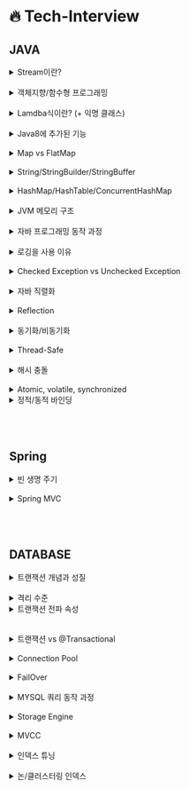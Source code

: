 # 🔥 Tech-Interview

## JAVA

<details>
<summary>Stream이란?</summary>

<br>

- 선언형 방식으로 컬렉션의 데이터를 조작하는 API
- 외부 반복을 통해 작업하는 컬렉션과 달리 내부 반복을 통해 작업 수행
- 스트림은 재사용이 가능한 컬렉션과 달리 한번만 사용 (=불변)
- 지연 연산을 통해 성능 최적화

---

</div>
</details>

<br>


<details>
<summary>객체지향/함수형 프로그래밍</summary>

<br>

- 함수형 프로그래밍
  - 함수의 인자를 통해 불변값을 돌려주는 프로그래밍
- 객체지향형 프로그래밍
  - 상태와 행위를 가진 객체를 만들고 객체간 상호작용을 통해 로직을 구성하는 프로그래밍

---

</div>
</details>

<br>


<details>
<summary>Lamdba식이란? (+ 익명 클래스) </summary>

<br>

- 함수를 변수처럼 사용하는 것.
- 익명 클래스 메서드를 단순화하여 클래스를 생성하지 않는다.
  - 익명 클래스 : 클래스 정의와 동시에 객체를 생성하는 클래스
    ```java
    Pomo pomo = new Pomo() {
        public int age = 100;

        @Override
        public int getAge() {
            return this.age;
        }
    }
    ```
- 매개변수에 대한 타입은 런타임시 자동으로 인식되어 생략 가능

---

</div>
</details>

<br>

<details>
<summary>Java8에 추가된 기능</summary>

<br>

- 함수형 프로그래밍을 지원 (stream, lambda)
- LocalDate, LocalDateTime 클래스 
- 인터페이스의 default 메서드
- Optional

---

</div>
</details>

<br>

<details>
<summary>Map vs FlatMap</summary>

<br>

- map : 단일 스트림 안의 요소를 원한느 특정 형태로 변환 시켜주는 중간 연산 메서드
- flatmap : 요소가 리스트일 때 각 리스트의 모든 원소를 특정 형태로 변환하고 단일 원소 스트림으로 반환시켜주는 중간 메서드

---

</div>
</details>

<br>

<details>
<summary>String/StringBuilder/StringBuffer</summary>

<br>

| String | StringBuffer | StringBuilder |
|---|---|---|
|불변|가변|가변|
| - | 많은 문자열 연산 시 효율적 | 많은 문자열 연산시 효율적|
| - | equals 메서드 오버라이딩 X | StringBuffer - 스레드 동기화 기능 |

- 스레드 동기화를 뺀 StringBuilder의 성능이 더 빠르다.

---

</div>
</details>

<br>

<details>
<summary>HashMap/HashTable/ConcurrentHashMap</summary>

<br>

- Map 인터페이스로 구현한 구현체로 key:value 구조를 가진다.

<br>

**Thread-Safe**

| HashMap | HashTable | ConcurrentHashMap |
|---|---|---|
| `synchronized` 키워드가 없어 thread-safe X | `synchronized` 키워드가 있어 thread-safe O | `synchronized` 키워드가 없지만 thread-safe O |
| null 허용 | null 허용 X | null 허용 X |


- 찾고자 하는 버킷 접근 시 모든 버킷을 잠그는 HashTable과 달리 ConcurrentHashMap은 해당 해시 버킷만을 잠금


---

</div>
</details>

<br>

<details>
<summary>JVM 메모리 구조</summary>

<br>

- JVM 내에 있는 클래스 로더가 런타임 데이터 영역로 바이트 코드 파일 적재

**Runtime Data Aread**

| method(static 영역) | Heap | Stack | PC(Program counter ) | native method stack |
|:--:|:--:|:--:|:--:|:--:|
| 클래스 수준 정보, static 데이터 | GC 대상이 되는 new를 통해 생성되는 객체와 배열 저장 | 메서드 스택 프레임 생성 영역 | native가 붙어있고, c/c++로 돌아가는 콜 스택 |
| 스레드 공유 자원 O | 스레드 공유 자원 O | 스레드 공유 자원 X | - | JNI를 호출해 메서드 실행 |

- JIT 컴파일러 : 바이트 코드 전체 -> 컴파일 -> 바이너리 코드, 인터프리팅 하지 않고 바이너리 코드 실행

---

</div>
</details>

<br>

<details>
<summary>자바 프로그래밍 동작 과정</summary>

<br>

1. .java -> (컴파일러 `javac`) -> .class(바이트코드) 변환 (JVM을 위한 기계어로 변환)
2. JVM 내에 있는 클래스 로더가 런타임 데이터 영역으로 바이트 코드 파일 적재
  - Loading(클래스 읽기) -> Linking(레퍼런스 연결) -> initializing(정적 변수 초기화, 할당)
3. JVM 내에 있는 실행 엔진(interpreter, JIT compiler, GC)이 런타임 데이터 영역에 적재된 바이트 코드를 기계어로 변경해 명령어 단위로 실행.
  - 인터프리팅은 기계어로 변환하는 즉, 플랫폼에 종속되지 X

---

</div>
</details>

<br>

<details>
<summary>로깅을 사용 이유</summary>

<br>

- 일반 출력은 멀티 스레드 환경에서 synchronized 키워드를 통해 thread-safe를 보장하여 성능 하락
- 로그는 시스템 콘솔에만 출력 되고 일반 출력은 로그 레벨을 설정 불가능
- 로깅 라이브러리를 통한 많은 부가 정보(스레드 정보, 클래스 이름) 제공
- 시스템 콘솔 이외에도 파일이나 특정 서버로 보내는 등의 저장이 가능
- 로그는 비동기적인 동작이 가능 

---

</div>
</details>

<br>

<details>
<summary>Checked Exception vs Unchecked Exception</summary>

<br>

| checked | unchecked | 
|---|---|
| 별도의 예외 처리를 하지 않으면 컴파일 단계에서 오류 발생 (비관적 예외 처리 기법) | 별도의 예외 처리를 하지 않아도 컴파일 단계에서 오류 발생 X (낙관적 예외 처리 기법) |
| SQL Exception, IOException | NPE, RuntimeException |


**checkd exception을 지양하는 이유?**
- OCP 위반 : 모든 상위 메서드들이 최하위 메서드의 예외 시그니처를 알아야하므로 캡슐화 X
- depth가 깊어지면 예외 발생 근원도 알기 어렵다.

---

</div>
</details>

<br>

<details>
<summary>자바 직렬화</summary>

<br>

- 직렬화 : 데이터를 연속적인 데이터(바이트 스트림)로 변형
  - 객체 👉 스트림 (전송 혹은 저장하기 위함)
- 역직렬화 : 직렬화된 데이터를 변환하여 객체의 형태로 표현
  - 스트림 👉 객체  (전송 혹은 저장된 것을 다시 객체로 사용하기 위함)


**SUID(SerialVersionUID)**
- `java.io.Serializable` 인터페이스를 통해 직렬화/역직렬화 가능
- 직렬화 대상 객체는 동일한 SUID를 갖는다.
- 직접 설정해주지 않아도 **자동으로 해시값이 할당**
  - 직렬화 <-> 역직렬화 과정에서 클래스 정보의 변경이 일어날 경우 `ClassCastException` 발생
- 직접 지정하여 관리함(필드로 가짐)으로써 예외 발생을 막을 수 있지만 데이터 누락이 있을 수 있다.


---

</div>
</details>

<br>

<details>
<summary>Reflection</summary>

<br>

- 클래스 로더에 의해 Method 영역에 로딩되어있는 클래스 메타데이터를 이용해 해당 클래스의 인스턴스를 생성하거나 멤버에 접근할 수 있도록 도와주는 자바 API
- ex. ComponentScan, DinamicProxy

**주의할 점**
- 성능 이슈 : ComponentScan처럼 한번만 되는 경우에만 사용
- 런타임 시에만 발생하는 문제를 만들 가능성이 있다.
- 접근 지시자를 의도적으로 무시할 수 있어 보안적 이슈

---

</div>
</details>

<br>

<details>
<summary>동기화/비동기화</summary>

<br>

- 동기화 : 프로세스/스레드들이 동시에 실행되며 서로 끼어들지 않음. (Lock 처리)
- 비동기화 : 어느 메서드를 실행하는 도중 다시 메서드 실행이 가능 (멀티 스레드)

---

</div>
</details>

<br>

<details>
<summary>Thread-Safe</summary>

<br>

- 여러 스레드로부터 동시 접근이 이루어져도 프로그램 실행에 문제가 없다.
- `synchronized` 키워드, `ConcurrentHashMap` 등
- Lock이나 세마포어를 걸어 1공유자원 1접근 혹은 Thread-Local로 동시 접근을 막거나 불변 객체로 값을 변경할 수 없도록 막는다.

---

</div>
</details>

<br>

<details>
<summary>해시 충돌</summary>

<br>

- java7까지는 LinkedList를 이용한 sepereate chaining
- java8부터 linked list와 red black tree 혼용 (임계치를 넘어가면 변경)

---

</div>
</details>

<br>

<details>
<summary>Atomic, volatile, synchronized</summary>

<br>

**Atomic**
- 멀티 스레드 환경에서 CPU는 메인 메모리에서 변수값을 참조하는 것이 아닌 캐시 영역의 값을 참조한다.
- 이때 메인 메모리 값 != 캐시 값 발생 가능성 👉 CAS 알고리즘 사용
  - 스레드 값(캐시값)과 메인 메모리 값을 비교하여 일치하면 새로운 값을 교체 
  - 일치하지 않으면 재시도

**synchronized**
- lock을 걸어 동기화

**volatile**
- CPU 캐시가 아닌 메모리에서 값을 참조 👉 **변수값 불일치 문제 해결**
- 멀티 스레드 환경에서 1개만 읽기/쓰기, 나머지는 읽기만 하는 상황에서 가장 최신값을 보장

---

</div>
</details>

<details>
<summary>정적/동적 바인딩</summary>

<br>

- 바인딩 : 프로그램 구성 요소의 성격을 결정
- 정적 바인딩 : 컴파일 타임에 성격이 결정
  - C, C++, JAVA
- 동적 바인딩 : 다형성을 사용해 메서드를 호출할 때 발생하는 현상. 런타임에 성격이 결정
  - python, kotlin

---

</div>
</details>

<br>

<br>
<br>

## Spring

<details>
<summary>빈 생명 주기</summary>

<br>
- 빈 인스턴스화 및 의존성 주입
- 스프링 인지 검사 (빈이 application context를 알아야하는 경우)
- 빈 생성 콜백 메서드 호출
- 빈 소멸 메서드 호출


---

</div>
</details>

<br>

<details>
<summary>Spring MVC</summary>

<br>
웹 개발 시 M,V,C 단의 관심사를 분리함으로써 독립적으로 개발.
변경 라이플 사이클이 다르다!


- Controller : HTTP 요청을 받아 파라미터 검증. 비즈니스 로직 실행, 뷰에 전달할 데이터를 조회하여 모델에 저장
- Model : 뷰에 출력할 데이터를 저장. 뷰가 필요로 하는 데이터를 모두 모델에 담아 전달해줌으로써 비즈니스 로직이나 데이터 접근을 모른 채 화면을 렌더링하는 일에 집중
- View : 모델에 담겨 있는 데이터를 사용하여 화면을 그리는 일에 집중


---

</div>
</details>

<br>

<br>
<br>

## DATABASE

<details>
<summary> 트랜잭션 개념과 성질 </summary>

<br>

- ACID

### 1. 원자성 (actomicity)
- 트랜잭션이 DB에 모두 반영 or 전부 미반영
- `하나의 트랜잭션 안에 있는 연산이 전부 수행되거나 수행되지 않는다. (커밋 or 롤백)`

### 2. 일관성 (Consistency)
- 데이터베이스의 무결성 보장
- 트랜잭션의 작업 처리 결과는 항상 일관성
- `송금 전후 모든 금액의 데이터 타입은 정수형`

### 3. 독립성 (Isolation)
- 둘 이상의 트랜잭션이 동시에 병행 실행되고 있을 때, 어떤 트랜잭션도 다른 트랜잭션 연산에 끼어들 수 X

### 4. 영속성 (Durability)
- 트랜잭션이 성공적으로 완료되었으면 결과는 영구적으로 반영

---

</div>
</details>

<br>

<details>
<summary> 격리 수준 </summary>

<br>

**Read Uncommited**
- 아직 커밋중인 데이터를 다른 트랜잭션이 읽는 것을 허용

**Read Commited**
- 커밋된 데이터를 다른 트랜잭션이 읽는 것을 허용

**Repeatable Read - MYSQL**
- 처음 읽기 시점을 기억하여 도중 다른 트랜잭션이 커밋되어도 읽는 값에 변화되지 않음을 보장
  - Phantom Read 
    - 한 트랜잭션 중간에 insert를 발생시키는 트랜잭션이 발생
    - 현 트랜잭션이 update를 하게 될 경우 일관되지 않은 결과가 발생

**Serializable**
- 다른 트랜잭션 접근 불가

---

</div>
</details>

<details>
<summary> 트랜잭션 전파 속성 </summary>

<br>

| 속성 | 설명 | 
|---|---|
| REQUIRED | 부모 트랜잭션이 존재한다면 부모 트랜잭션으로 합류, 없다면 새로운 트랜잭션 생성 |
| REQUIRES_NEW | 무조건 새로운 트랜잭션 생성. 각각의 트랜잭션 롤백 시 서로 영향 x |
| MANDATORY | 부모 트랜잭션에 합류. 부모 트랜잭션이 없는 경우 예외 발생 |
| NESTED | 부모 트랜잭션이 존재하면 중첩 트랜잭션 생성. 롤백 시 중첩 트랜잭션 시작지점까지 롤백, 부모 트랜잭션이 없는 경우 새로운 트랜잭션 생성 |
| NEVER | 트랜잭션 생성 X, 부모 트랜잭션이 존재하면 예외 발생 |
| SUPPORTS | 부모 트랜잭션이 있다면 합류. 진행중인 부모 트랜잭션이 없다면 트랜잭션 생성 X |
| NOT_SUPPORTED | 부모 트랜잭션이 있다면 보류. 부모 트랜잭션이 없다면 트랜잭션 생성 X |

---

</div>
</details>

<br>

<br>

<details>
<summary> 트랜잭션 vs @Transactional </summary>

<br>

- 트랜잭션 : 데이터베이스의 상태를 변화시키기 위해 수행하는 작업의 단위
- @Transactional : 애플리케이션 단의 트랜잭션. 비즈니스 로직을 수행하는 트랜잭션

---

</div>
</details>

<br>

<details>
<summary> Connection Pool </summary>

<br>

- DB와 연결된 Connection을 미리 만들어 Pool 속에 저장 => 필요한 경우 Connection을 Pool에서 꺼내 쓰고 다시 반환
- Connection은 인증 과정으로 인한 생성 비용이 크고, 매 생성마다 메모리를 사용하기 때문에 connection 수를 제어하지 않는 경우 메모리 부족 현상이 발생할 수 있다.
- Connection Pool을 이용해 미리 연결된 스레드 풀을 이용해 connection 개수를 관리하고 연결 비용과 메모리 부족 문제를 해결한다.

### 동작 과정

1. 어플리케이션 실행
2. DB와 연결된 Connection 객체들을 미리 생성해 Pool에 저장
  - DB와 Connection을 맺어놓고 있는다.
3. DB 요청 시 Pool에 저장된 Connection 객체를 가져와 DB에 접근
4. 처리가 끝나면 다시 Pool에 Connnection 객체를 반납

---

</div>
</details>

<br>

<details>
<summary> FailOver </summary>

<br>

- MHA(Master High Availiability) 사용
  - Master DB 장애 발생 시 자동으로 failover를 수행하여 Slave DB를 Master DB로 승격시켜 서비스 다운 타임을 최소화하는 솔루션

---

</div>
</details>

<br>

<details>
<summary> MYSQL 쿼리 동작 과정 </summary>

<br>

1. Connection Pool에서 객체를 가져옴
2. SQL Parser : 쿼리 문장 👉 토큰 분리 👉 트리 구조
3. Optimizer : 인덱스 유무, 데이터 편향 정보 등을 참고해 최적화된 실행 계획을 찾아 수립
4. Exution Egine : 실행계획대로 각 핸들러에게 요청해 받은 결과를 다른 핸들러의 요청 입력으로 연결하는 역할
5. handler(storage engine) : 실행 엔진 요청에 따라 데이터 👉 디스크 저장/읽기


---

</div>
</details>

<br>

<details>
<summary> Storage Engine </summary>

<br>

### InnoDB

- pk 인덱스 자동 생성
  - 클러스터링으로 쓰기 성능이 저하되지만, 읽기 요청이 많은 경우 유리
- mvcc 기능 : 버퍼 풀과 언두로그
- undo 로그 (변경 이전 데이터)와 리두 로그(커밋된 데이터)
- 레코드 단위 Lock 👉 사실 인덱스 Lock
  - 인덱스가 성씨일 경우 '박'을 검색하면 모든 '박' 레코드가 Lock
  - 성씨 + 이름으로 인덱스를 설정하여 레코드 잠금을 달리 할 수 있다.
- 버퍼 풀 : 쓰기 작업 지연, 일괄 처리, 페이지 단위로 테이블 데이터를 관리 (LRU)
- adaptive hash index
  - 자주 사용되는 데이터 값을 내부에서 판단하여 상황에 맞게 해시 생성

### MyISAM

- 클러스터링, 트랜잭션, 외래키 지원 X
- 키 캐시 사용


---

</div>
</details>

<br>

<details>
<summary> MVCC </summary>

<br>

- 하나의 레코드에 대해 2개의 버전 유지
- 필요에 따라 어느 데이터가 보여지는 지 여러 상황에 따라 달라지는 구조
- **잠금을 사용하지 않는 일관된 읽기 제공**
- **[격리수준]Uncommited** : 변경된 데이터 상태 반환
- **[격리수준]Commited 이상** : undo 영역의 데이터 반환
- commit 시 버퍼풀의 내용을 영속화 / rollback 시 undo 영역으로 복구

---

</div>
</details>

<br>

<details>
<summary> 인덱스 튜닝 </summary>

<br>

- 조회 성능 향상 목적
- 대량의 데이터에서 소량의 데이터를 탐색하기 위해 랜덤 I/O 횟수 최소화

### 종류
- 수직적 탐색
  - 스캔 시작 지점을 탐색
  - 인덱스 스캔 과정의 비효율성 최소화
- 수평적 탐색
  - 찾고있는 데이터 탐색
  - 랜덤 I/O 횟수 최소화
- **랜덤 액세스(수평적탐색) 최소화 튜닝이 중요**

---

</div>
</details>

<br>

<details>
<summary> 논/클러스터링 인덱스 </summary>

<br>

### 클러스터링 인덱스
- 실제 DB의 데이터 파일에 정렬이 되어있는 상태로 디스크에 저장
- 선택 범위가 30% 이내일 때 효율적

### 넌클러스터링 인덱스
- 실제 DB의 데이터 파일에 정렬되지 않은 상태로 디스크에 저장
- leaf level까지 찾아간 뒤 랜덤 I/O를 통해 데이터 추출
- 선택 범위가 3% 이내일 때 효율적

</div>
</details>

<br>

<br>